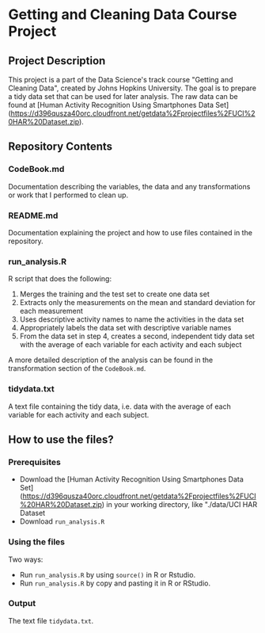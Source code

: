 # Getting and Cleaning Data Course Project

## Project Description 
This project is a part of the Data Science's track course 
"Getting and Cleaning Data", created by Johns Hopkins University.
The goal is to prepare a tidy data set that can be used for later analysis. 
The raw data can be found at 
[Human Activity Recognition Using Smartphones Data Set] 
(https://d396qusza40orc.cloudfront.net/getdata%2Fprojectfiles%2FUCI%20HAR%20Dataset.zip).

## Repository Contents

### CodeBook.md
Documentation describing the variables, the data and any transformations or work 
that I performed to clean up.

### README.md 
Documentation explaining the project and how to use files contained in the 
repository.

### run_analysis.R 
R script that does the following:

1. Merges the training and the test set to create one data set
2. Extracts only the measurements on the mean and standard deviation for each
measurement
3. Uses descriptive activity names to name the activities in the data set 
4. Appropriately labels the data set with descriptive variable names
5. From the data set in step 4, creates a second, independent tidy data set with 
the average of each variable for each activity and each subject 

A more detailed description of the analysis can be found in the transformation
section of the <code>CodeBook.md</code>.

### tidydata.txt
A text file containing the tidy data, i.e. data with the average of each 
variable for each activity and each subject.

## How to use the files?

### Prerequisites
* Download the [Human Activity Recognition Using Smartphones Data Set] 
(https://d396qusza40orc.cloudfront.net/getdata%2Fprojectfiles%2FUCI%20HAR%20Dataset.zip)
in your working directory, like "./data/UCI HAR Dataset
* Download <code>run_analysis.R</code>

### Using the files
Two ways: 
* Run <code>run_analysis.R</code> by using <code>source()</code> in R or Rstudio.
* Run <code>run_analysis.R</code> by copy and pasting it in R or RStudio. 

### Output
The text file <code>tidydata.txt</code>.